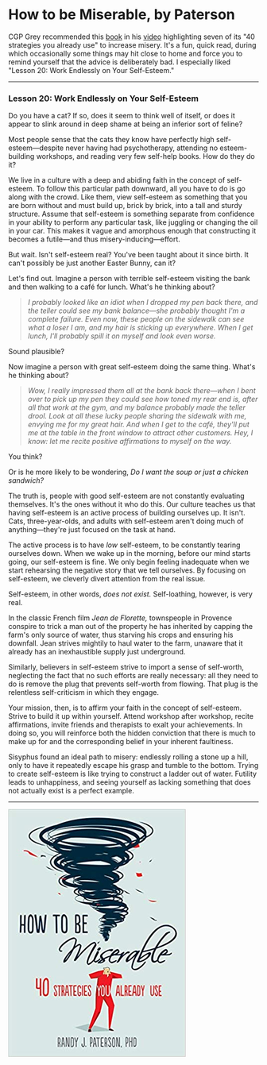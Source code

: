 # How to be Miserable, by Paterson

CGP Grey recommended this [book][] in his [video][] highlighting seven
of its "40 strategies you already use" to increase misery. It's a fun,
quick read, during which occasionally some things may hit close to
home and force you to remind yourself that the advice is deliberately
bad. I especially liked "Lesson 20: Work Endlessly on Your
Self-Esteem."

[book]: https://www.newharbinger.com/how-be-miserable
[video]: https://www.youtube.com/watch?v=LO1mTELoj6o


---

### Lesson 20: Work Endlessly on Your Self-Esteem

Do you have a cat? If so, does it seem to think well of itself, or
does it appear to slink around in deep shame at being an inferior sort
of feline?

Most people sense that the cats they know have perfectly high
self-esteem⁠—despite never having had psychotherapy, attending no
esteem-building workshops, and reading very few self-help books. How
do they do it?

We live in a culture with a deep and abiding faith in the concept of
self-esteem. To follow this particular path downward, all you have to
do is go along with the crowd. Like them, view self-esteem as
something that you are born without and must build up, brick by brick,
into a tall and sturdy structure. Assume that self-esteem is something
separate from confidence in your ability to perform any particular
task, like juggling or changing the oil in your car. This makes it
vague and amorphous enough that constructing it becomes a futile⁠—and
thus misery-inducing⁠—effort.

But wait. Isn't self-esteem real? You've been taught about it since
birth. It can't possibly be just another Easter Bunny, can it?

Let's find out. Imagine a person with terrible self-esteem visiting
the bank and then walking to a café for lunch. What's he thinking
about?

> _I probably looked like an idiot when I dropped my pen back there,
> and the teller could see my bank balance—she probably thought I'm a
> complete failure. Even now, these people on the sidewalk can see
> what a loser I am, and my hair is sticking up everywhere. When I get
> lunch, I'll probably spill it on myself and look even worse._

Sound plausible?

Now imagine a person with great self-esteem doing the same thing.
What's he thinking about?

> _Wow, I really impressed them all at the bank back there—when I bent
> over to pick up my pen they could see how toned my rear end is,
> after all that work at the gym, and my balance probably made the
> teller drool. Look at all these lucky people sharing the sidewalk
> with me, envying me for my great hair. And when I get to the café,
> they'll put me at the table in the front window to attract other
> customers. Hey, I know: let me recite positive affirmations to
> myself on the way._

You think?

Or is he more likely to be wondering, _Do I want the soup or just a
chicken sandwich?_

The truth is, people with good self-esteem are not constantly
evaluating themselves. It's the ones without it who do this. Our
culture teaches us that having self-esteem is an active process of
building ourselves up. It isn't. Cats, three-year-olds, and adults
with self-esteem aren't doing much of anything—they're just focused on
the task at hand.

The active process is to have _low_ self-esteem, to be constantly
tearing ourselves down. When we wake up in the morning, before our
mind starts going, our self-esteem is fine. We only begin feeling
inadequate when we start rehearsing the negative story that we tell
ourselves. By focusing on self-esteem, we cleverly divert attention
from the real issue.

Self-esteem, in other words, _does not exist._ Self-loathing, however,
is very real.

In the classic French film _Jean de Florette,_ townspeople in Provence
conspire to trick a man out of the property he has inherited by
capping the farm's only source of water, thus starving his crops and
ensuring his downfall. Jean strives mightily to haul water to the
farm, unaware that it already has an inexhaustible supply just
underground.

Similarly, believers in self-esteem strive to import a sense of
self-worth, neglecting the fact that no such efforts are really
necessary: all they need to do is remove the plug that prevents
self-worth from flowing. That plug is the relentless self-criticism in
which they engage.

Your mission, then, is to affirm your faith in the concept of
self-esteem. Strive to build it up within yourself. Attend workshop
after workshop, recite affirmations, invite friends and therapists to
exalt your achievements. In doing so, you will reinforce both the
hidden conviction that there is much to make up for and the
corresponding belief in your inherent faultiness.

Sisyphus found an ideal path to misery: endlessly rolling a stone up a
hill, only to have it repeatedly escape his grasp and tumble to the
bottom. Trying to create self-esteem is like trying to construct a
ladder out of water. Futility leads to unhappiness, and seeing
yourself as lacking something that does not actually exist is a
perfect example.


---

![How to be Miserable (cover)](miserable_cover.jpg)
